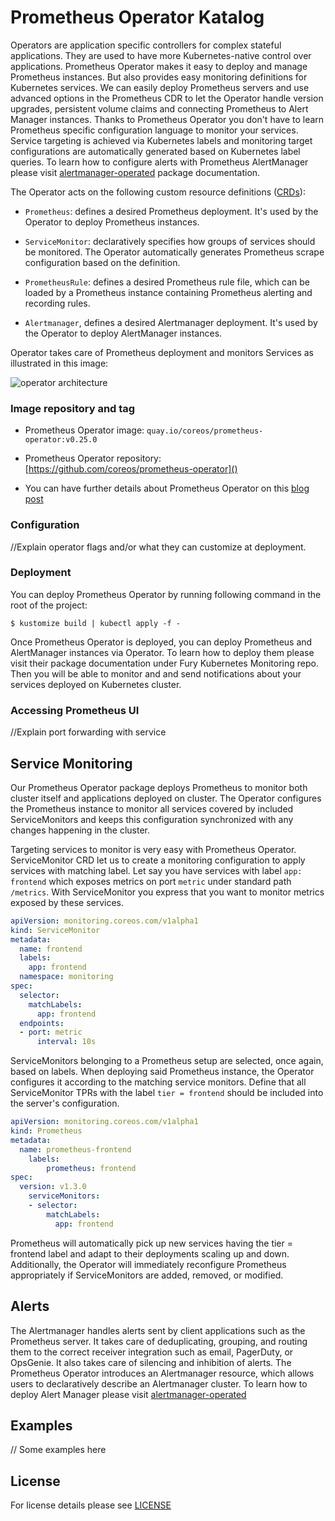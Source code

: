 # Prometheus Operator Katalog

Operators are application specific controllers for complex stateful applications. They are used to have more Kubernetes-native control over applications. Prometheus Operator makes it easy to deploy and manage Prometheus instances. But also provides easy monitoring definitions for Kubernetes services. We can easily deploy Prometheus servers and use advanced options in the Prometheus CDR to let the Operator handle version upgrades, persistent volume claims and connecting Prometheus to Alert Manager instances. Thanks to Prometheus Operator you don't have to learn Prometheus specific configuration language to monitor your services. Service targeting is achieved via Kubernetes labels and monitoring target configurations are automatically generated based on Kubernetes label queries. To learn how to configure alerts with Prometheus AlertManager please visit [alertmanager-operated]() package documentation.

The Operator acts on the following custom resource definitions ([CRDs](link)):

- `Prometheus`: defines a desired Prometheus deployment. It's used by the Operator to deploy Prometheus instances.

- `ServiceMonitor`: declaratively specifies how groups of services should be monitored. The Operator automatically generates Prometheus scrape configuration based on the definition.

- `PrometheusRule`: defines a desired Prometheus rule file, which can be loaded by a Prometheus instance containing Prometheus alerting and recording rules.

- `Alertmanager`, defines a desired Alertmanager deployment. It's used by the Operator to deploy AlertManager instances.

Operator takes care of Prometheus deployment and monitors Services as illustrated in this image:

![operator architecture](https://coreos.com/sites/default/files/inline-images/p1.png)


### Image repository and tag

* Prometheus Operator image: `quay.io/coreos/prometheus-operator:v0.25.0`

* Prometheus Operator repository: [https://github.com/coreos/prometheus-operator]()

* You can have further details about Prometheus Operator on this [blog post](https://coreos.com/blog/the-prometheus-operator.html)

### Configuration

//Explain operator flags and/or what they can customize at deployment.


### Deployment

You can deploy Prometheus Operator by running following command in the root of the project:

`$ kustomize build | kubectl apply -f -`

Once Prometheus Operator is deployed, you can deploy Prometheus and AlertManager instances via Operator. To learn how to deploy them please visit their package documentation under Fury Kubernetes Monitoring repo. Then you will be able to monitor and and send notifications about your services deployed on Kubernetes cluster.


### Accessing Prometheus UI

//Explain port forwarding with service


## Service Monitoring

Our Prometheus Operator package deploys Prometheus to monitor both cluster itself and applications deployed on cluster. The Operator configures the Prometheus instance to monitor all services covered by included ServiceMonitors and keeps this configuration synchronized with any changes happening in the cluster.

Targeting services to monitor is very easy with Prometheus Operator. ServiceMonitor CRD let us to create a monitoring configuration to apply services with matching label. Let say you have services with label `app: frontend` which exposes metrics on port `metric` under standard path `/metrics`. With ServiceMonitor you express that you want to monitor metrics exposed by these services.

```yaml
apiVersion: monitoring.coreos.com/v1alpha1
kind: ServiceMonitor
metadata:
  name: frontend
  labels:
    app: frontend
  namespace: monitoring
spec:
  selector:
    matchLabels:
      app: frontend
  endpoints:
  - port: metric 
      interval: 10s 
```

ServiceMonitors belonging to a Prometheus setup are selected, once again, based on labels. When deploying said Prometheus instance, the Operator configures it according to the matching service monitors.
  Define that all ServiceMonitor TPRs with the label `tier = frontend` should be included into the server's configuration.

```yaml
apiVersion: monitoring.coreos.com/v1alpha1
kind: Prometheus
metadata:
  name: prometheus-frontend
    labels:
        prometheus: frontend
spec:
  version: v1.3.0
    serviceMonitors:
    - selector:
        matchLabels:
          app: frontend
```


Prometheus will automatically pick up new services having the tier = frontend label and adapt to their deployments scaling up and down. Additionally, the Operator will immediately reconfigure Prometheus appropriately if ServiceMonitors are added, removed, or modified.

## Alerts

The Alertmanager handles alerts sent by client applications such as the Prometheus server. It takes care of deduplicating, grouping, and routing them to the correct receiver integration such as email, PagerDuty, or OpsGenie. It also takes care of silencing and inhibition of alerts. The Prometheus Operator introduces an Alertmanager resource, which allows users to declaratively describe an Alertmanager cluster. To learn how to deploy Alert Manager please visit [alertmanager-operated]()


## Examples
// Some examples here


## License

For license details please see [LICENSE](license_link) 
